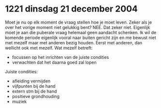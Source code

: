 # 1221 dinsdag 21 december 2004
Moet je nu op elk moment de vraag stellen hoe je moet leven. Zeker als je over het vorige moment niet gelukkig bent? NEE. Dat zeker niet. Eigenlijk moet je aan die puberale vraag helemaal geen aandacht schenken. Ik wil de komende periode eigenlijk vooral naar buiten gericht zijn en me bewust niet met mezelf maar met anderen bezig houden. Eerst met anderen, dan wellicht ook met mezelf. Wat mezelf betreft: 

- focussen op het inrichten van de juiste condities
- verwachten dat het daarna goed zal lopen

Juiste condities:

- afleiding vermijden
- vijfpunten bij de hand
- extern stm bij de hand
- positieve grondhouding
- muziek